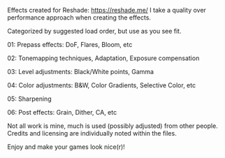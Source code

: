 Effects created for Reshade: https://reshade.me/
I take a quality over performance approach when creating the effects.

Categorized by suggested load order, but use as you see fit.

01: Prepass effects: DoF, Flares, Bloom, etc

02: Tonemapping techniques, Adaptation, Exposure compensation

03: Level adjustments: Black/White points, Gamma

04: Color adjustments: B&W, Color Gradients, Selective Color, etc

05: Sharpening

06: Post effects: Grain, Dither, CA, etc

Not all work is mine, much is used (possibly adjusted) from other people. Credits and licensing are individually noted within the files.

Enjoy and make your games look nice(r)!

